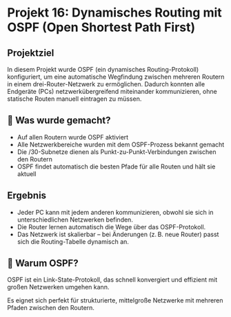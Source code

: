 #  Projekt 16: Dynamisches Routing mit OSPF (Open Shortest Path First)            

## Projektziel
In diesem Projekt wurde OSPF (ein dynamisches Routing-Protokoll) konfiguriert, um eine automatische Wegfindung zwischen mehreren Routern in einem drei-Router-Netzwerk zu ermöglichen. Dadurch konnten alle Endgeräte (PCs) netzwerkübergreifend miteinander kommunizieren, ohne statische Routen manuell eintragen zu müssen.

## 🔁 Was wurde gemacht?
- Auf allen Routern wurde OSPF aktiviert
- Alle Netzwerkbereiche wurden mit dem OSPF-Prozess bekannt gemacht
- Die /30-Subnetze dienen als Punkt-zu-Punkt-Verbindungen zwischen den Routern
- OSPF findet automatisch die besten Pfade für alle Routen und hält sie aktuell

## Ergebnis
- Jeder PC kann mit jedem anderen kommunizieren, obwohl sie sich in unterschiedlichen Netzwerken befinden.
- Die Router lernen automatisch die Wege über das OSPF-Protokoll.
- Das Netzwerk ist skalierbar – bei Änderungen (z. B. neue Router) passt sich die Routing-Tabelle dynamisch an.

## 📌 Warum OSPF?
OSPF ist ein Link-State-Protokoll, das schnell konvergiert und effizient mit großen Netzwerken umgehen kann.

Es eignet sich perfekt für strukturierte, mittelgroße Netzwerke mit mehreren Pfaden zwischen den Routern.

